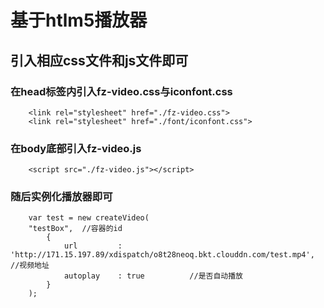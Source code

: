 基于htlm5播放器
====================
引入相应css文件和js文件即可
--------------------
### 在head标签内引入fz-video.css与iconfont.css <br />
		<link rel="stylesheet" href="./fz-video.css">
		<link rel="stylesheet" href="./font/iconfont.css">

### 在body底部引入fz-video.js <br />
		<script src="./fz-video.js"></script>

### 随后实例化播放器即可 <br />
		var test = new createVideo(
 		"testBox",	//容器的id
	 		{
	 			url 		: 'http://171.15.197.89/xdispatch/o8t28neoq.bkt.clouddn.com/test.mp4', 	//视频地址
	 			autoplay	: true			//是否自动播放
	 		}
 		);
